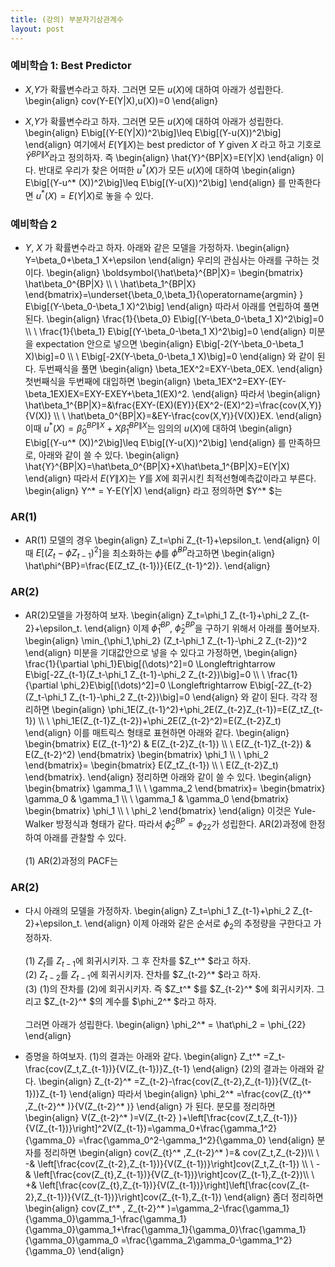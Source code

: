 ```yaml
---
title: (강의) 부분자기상관계수
layout: post
---
```


### 예비학습 1: Best Predictor

- $X$,$Y$가 확률변수라고 하자. 그러면 모든 $u(X)$에 대하여 아래가 성립한다. 
\begin{align}
cov(Y-E(Y\|X),u(X))=0 
\end{align}

- $X$,$Y$가 확률변수라고 하자. 그러면 모든 $u(X)$에 대하여 아래가 성립한다. 
\begin{align}
E\big[(Y-E(Y\|X))^2\big]\leq E\big[(Y-u(X))^2\big]
\end{align}
여기에서 $E(Y\|X)$는 best predictor of $Y$ given $X$ 라고 하고 기호로 $\hat{Y}^{BP\|X}$라고 정의하자. 즉 
\begin{align}
\hat{Y}^{BP\|X}=E(Y|X)
\end{align}
이다. 반대로 우리가 찾은 어떠한 $u^* (X)$가 모든 $u(X)$에 대하여 
\begin{align}
E\big[(Y-u^* (X))^2\big]\leq E\big[(Y-u(X))^2\big]
\end{align}
를 만족한다면 $u^* (X)=E(Y|X)$로 놓을 수 있다. 

### 예비학습 2 

- $Y$, $X$ 가 확률변수라고 하자. 아래와 같은 모델을 가정하자. 
\begin{align}
Y=\beta_0+\beta_1 X+\epsilon
\end{align}
우리의 관심사는 아래를 구하는 것이다. 
\begin{align}
\boldsymbol{\hat\beta}^{BP\|X}=
\begin{bmatrix}
\hat\beta_0^{BP\|X} \\\\ \\
\hat\beta_1^{BP\|X}
\end{bmatrix}=\underset{\beta_0,\beta_1}{\operatorname{argmin} } E\big[(Y-\beta_0-\beta_1 X)^2\big]
\end{align}
따라서 아래를 연립하여 풀면 된다. 
\begin{align}
\frac{1}{\beta_0} E\big[(Y-\beta_0-\beta_1 X)^2\big]=0 \\\\ \\
\frac{1}{\beta_1} E\big[(Y-\beta_0-\beta_1 X)^2\big]=0
\end{align}
미분을 expectation 안으로 넣으면 
\begin{align}
E\big[-2(Y-\beta_0-\beta_1 X)\big]=0 \\\\ \\
E\big[-2X(Y-\beta_0-\beta_1 X)\big]=0
\end{align}
와 같이 된다. 두번째식을 풀면 
\begin{align}
\beta_1EX^2=EXY-\beta_0EX.
\end{align}
첫번째식을 두번째에 대입하면 
\begin{align}
\beta_1EX^2=EXY-(EY-\beta_1EX)EX=EXY-EXEY+\beta_1(EX)^2.
\end{align}
따라서 
\begin{align}
\hat\beta_1^{BP\|X}=&\frac{EXY-(EX)(EY)}{EX^2-(EX)^2}=\frac{cov(X,Y)}{V(X)} \\\\ \\
\hat\beta_0^{BP\|X}=&EY-\frac{cov(X,Y)}{V(X)}EX.
\end{align}
이때 $u^* (X)=\hat\beta_0^{BP\|X}+X\hat\beta_1^{BP\|X}$는 임의의 $u(X)$에 대하여 
\begin{align}
E\big[(Y-u^* (X))^2\big]\leq E\big[(Y-u(X))^2\big]
\end{align}
를 만족하므로, 아래와 같이 쓸 수 있다. 
\begin{align}
\hat{Y}^{BP\|X}=\hat\beta_0^{BP\|X}+X\hat\beta_1^{BP\|X}=E(Y\|X)
\end{align}
따라서 $E(Y\|X)$는 $Y$를 $X$에 회귀시킨 최적선형예측값이라고 부른다. 
\begin{align}
Y^* = Y-E(Y\|X)
\end{align}
라고 정의하면 $Y^* $는 

### AR(1)
- AR(1) 모델의 경우 
\begin{align}
Z_t=\phi Z_{t-1}+\epsilon_t. 
\end{align}
이때 $E\big[(Z_t-\phi Z_{t-1})^2\big]$을 최소화하는 $\phi$를 $\hat\phi^{BP}$라고하면 
\begin{align}
\hat\phi^{BP}=\frac{E(Z_tZ_{t-1})}{E(Z_{t-1}^2)}.
\end{align}


### AR(2) 
- AR(2)모델을 가정하여 보자. 
\begin{align}
Z_t=\phi_1 Z_{t-1}+\phi_2 Z_{t-2}+\epsilon_t. 
\end{align}
이제 $\hat\phi_1^{BP}$, $\hat\phi_2^{BP}$을 구하기 위해서 아래를 풀어보자. 
\begin{align}
\min_{\phi_1,\phi_2} (Z_t-\phi_1 Z_{t-1}-\phi_2 Z_{t-2})^2
\end{align}
미분을 기대값안으로 넣을 수 있다고 가정하면, 
\begin{align}
\frac{1}{\partial \phi_1}E\big[(\dots)^2]=0 \Longleftrightarrow E\big[-2Z_{t-1}(Z_t-\phi_1 Z_{t-1}-\phi_2 Z_{t-2})\big]=0 \\\\ \\
\frac{1}{\partial \phi_2}E\big[(\dots)^2]=0 \Longleftrightarrow E\big[-2Z_{t-2}(Z_t-\phi_1 Z_{t-1}-\phi_2 Z_{t-2})\big]=0
\end{align}
와 같이 된다. 각각 정리하면 
\begin{align}
\phi_1E(Z_{t-1}^2)+\phi_2E(Z_{t-2}Z_{t-1})=E(Z_tZ_{t-1}) \\\\ \\
\phi_1E(Z_{t-1}Z_{t-2})+\phi_2E(Z_{t-2}^2)=E(Z_{t-2}Z_t)
\end{align}
이를 매트릭스 형태로 표현하면 아래와 같다. 
\begin{align}
\begin{bmatrix}
E(Z_{t-1}^2) & E(Z_{t-2}Z_{t-1}) \\\\ \\
E(Z_{t-1}Z_{t-2}) & E(Z_{t-2}^2)
\end{bmatrix}
\begin{bmatrix}
\phi_1 \\\\ \\
\phi_2
\end{bmatrix}=
\begin{bmatrix}
E(Z_tZ_{t-1}) \\\\ \\
E(Z_{t-2}Z_t)
\end{bmatrix}. 
\end{align}
정리하면 아래와 같이 쓸 수 있다. 
\begin{align}
\begin{bmatrix}
\gamma_1 \\\\ \\
\gamma_2
\end{bmatrix}=
\begin{bmatrix}
\gamma_0 & \gamma_1 \\\\ \\
\gamma_1 & \gamma_0
\end{bmatrix}
\begin{bmatrix}
\phi_1 \\\\ \\
\phi_2
\end{bmatrix}
\end{align}
이것은 Yule-Walker 방정식과 형태가 같다. 따라서 $\hat\phi_2^{BP}=\phi_{22}$가 성립한다. AR(2)과정에 한정하여 아래를 관찰할 수 있다. <br/><br/>
(1) AR(2)과정의 PACF는 

### AR(2) 
- 다시 아래의 모델을 가정하자. 
\begin{align}
Z_t=\phi_1 Z_{t-1}+\phi_2 Z_{t-2}+\epsilon_t. 
\end{align}
이제 아래와 같은 순서로 $\phi_2$의 추정량을 구한다고 가정하자. <br/><br/>
(1) $Z_t$를 $Z_{t-1}$에 회귀시키자. 그 후 잔차를 $Z_t^* $라고 하자. <br/>
(2) $Z_{t-2}$를 $Z_{t-1}$에 회귀시키자. 잔차를 $Z_{t-2}^* $라고 하자. <br/>
(3) (1)의 잔차를 (2)에 회귀시키자. 즉 $Z_t^* $를 $Z_{t-2}^* $에 회귀시키자. 그리고 $Z_{t-2}^* $의 계수를 $\phi_2^* $라고 하자. <br/><br/> 
그러면 아래가 성립한다. 
\begin{align}
\phi_2^* = \hat\phi_2 = \phi_{22}
\end{align}

- 증명을 하여보자. 
(1)의 결과는 아래와 같다. 
\begin{align}
Z_t^* =Z_t-\frac{cov(Z_t,Z_{t-1})}{V(Z_{t-1})}Z_{t-1}
\end{align}
(2)의 결과는 아래와 같다. 
\begin{align}
Z_{t-2}^* =Z_{t-2}-\frac{cov(Z_{t-2},Z_{t-1})}{V(Z_{t-1})}Z_{t-1}
\end{align}
따라서 
\begin{align}
\phi_2^* =\frac{cov(Z_{t}^* ,Z_{t-2}^*  )}{V(Z_{t-2}^* )}
\end{align}
가 된다. 분모를 정리하면 
\begin{align}
V(Z_{t-2}^* )=V(Z_{t-2} )+\left[\frac{cov(Z_t,Z_{t-1})}{V(Z_{t-1})}\right]^2V(Z_{t-1})=\gamma_0+\frac{\gamma_1^2}{\gamma_0}
=\frac{\gamma_0^2-\gamma_1^2}{\gamma_0}
\end{align}
분자를 정리하면 
\begin{align}
cov(Z_{t}^* ,Z_{t-2}^* )=&
cov(Z_t,Z_{t-2})\\\\ \\
-& \left[\frac{cov(Z_{t-2},Z_{t-1})}{V(Z_{t-1})}\right]cov(Z_t,Z_{t-1}) \\\\ \\
-& \left[\frac{cov(Z_{t},Z_{t-1})}{V(Z_{t-1})}\right]cov(Z_{t-1},Z_{t-2})\\\\ \\
+& \left[\frac{cov(Z_{t},Z_{t-1})}{V(Z_{t-1})}\right]\left[\frac{cov(Z_{t-2},Z_{t-1})}{V(Z_{t-1})}\right]cov(Z_{t-1},Z_{t-1})
\end{align}
좀더 정리하면 
\begin{align}
cov(Z_t^* , Z_{t-2}^* )=\gamma_2-\frac{\gamma_1}{\gamma_0}\gamma_1-\frac{\gamma_1}{\gamma_0}\gamma_1+\frac{\gamma_1}{\gamma_0}\frac{\gamma_1}{\gamma_0}\gamma_0
=\frac{\gamma_2\gamma_0-\gamma_1^2}{\gamma_0}
\end{align}
